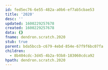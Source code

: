 ```yaml
---
id: fed5ec76-6e55-482a-a0b6-ef7ab5cbae53
title: '2020'
desc: ''
updated: 1600229257678
created: 1600229257678
data: {}
fname: dendron.scratch.2020
stub: true
parent: bda5bccb-c679-4ebd-854e-67f9f6bc07fa
children:
  - 8b404cdc-3d45-4b2a-93b8-183060cdca92
hpath: dendron.scratch.2020
---
```


